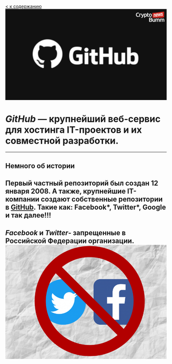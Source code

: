 [< к содержанию](./readme.md)
![github-logo](./assets/github.jpeg)
# *GitHub* — крупнейший веб-сервис для хостинга IT-проектов и их совместной разработки.

---

## Немного об истории

Первый частный репозиторий был создан 12 января 2008.
А также, крупнейшие IT-компании создают собственные репозитории в [GitHub](https://github.com/). Такие как: Facebook*, Twitter*, Google и так далее!!!
---
*Facebook* и *Twitter*- запрещенные в Российской Федерации организации.
![fc_tw](./assets/fc_tw.png)
---